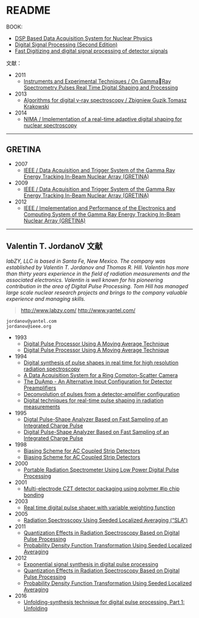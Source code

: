 <!-- README.md --- 
;; 
;; Description: 
;; Author: Hongyi Wu(吴鸿毅)
;; Email: wuhongyi@qq.com 
;; Created: 一 1月  1 00:02:38 2018 (+0800)
;; Last-Updated: 四 5月 31 05:04:25 2018 (+0800)
;;           By: Hongyi Wu(吴鸿毅)
;;     Update #: 12
;; URL: http://wuhongyi.cn -->

# README

BOOK:

- [DSP Based Data Acquisition System for Nuclear Physics](http://wuhongyi.cn/HardwareNote/pdf/book/AccNoDC674.pdf)
- [Digital Signal Processing (Second Edition)](http://wuhongyi.cn/HardwareNote/pdf/book/book_DigitalSignalProcessing.pdf)
- [Fast Digitizing and digital signal processing of detector signals](http://wuhongyi.cn/HardwareNote/pdf/book/FastDigitizinganddigitalsignalprocessingofdetectorsignals.pdf)

文献：


- 2011
	- [Instruments and Experimental Techniques / On GammaRay Spectrometry Pulses Real Time Digital Shaping and Processing](http://wuhongyi.cn/HardwareNote/pdf/article/10.1134%2FS0020441211050034.pdf)
- 2013
	- [Algorithms for digital γ-ray spectroscopy / Zbigniew Guzik,Tomasz Krakowski](http://wuhongyi.cn/HardwareNote/pdf/article/Algorithmsfordigitalγ-rayspectroscopy.pdf)
- 2014
	- [NIMA / Implementation of a real-time adaptive digital shaping for nuclear spectroscopy](http://wuhongyi.cn/HardwareNote/pdf/article/1-s2.0-S0168900213013053-main.pdf)

----

## GRETINA

- 2007
	- [IEEE / Data Acquisition and Trigger System of the Gamma Ray Energy Tracking In-Beam Nuclear Array (GRETINA)](http://wuhongyi.cn/HardwareNote/pdf/article/04436499.pdf)
- 2009
	- [IEEE / Data Acquisition and Trigger System of the Gamma Ray Energy Tracking In-Beam Nuclear Array (GRETINA)](http://wuhongyi.cn/HardwareNote/pdf/article/04782170.pdf)
- 2012
	- [IEEE / Implementation and Performance of the Electronics and Computing System of the Gamma Ray Energy Tracking In-Beam Nuclear Array (GRETINA)](http://wuhongyi.cn/HardwareNote/pdf/article/06287617.pdf)


----

## Valentin T. JordanoV  文献


*labZY, LLC is based in Santa Fe, New Mexico. The company was established by Valentin T. Jordanov and Thomas R. Hill. Valentin has more than thirty years experience in the field of radiation measurements and the associated electronics. Valentin is well known for his pioneering contribution in the area of Digital Pulse Processing. Tom Hill has managed large scale nuclear research projects and brings to the company valuable experience and managing skills.*

> http://www.labzy.com/
> http://www.yantel.com/

```
jordanov@yantel.com 
jordanov@ieee.org
```

- 1993
	- [Digital Pulse Processor Using A Moving Average Technique](http://wuhongyi.cn/HardwareNote/pdf/article/00256658.pdf)
	- [Digital Pulse Processor Using A Moving Average Technique](http://wuhongyi.cn/HardwareNote/pdf/article/00301288.pdf)
- 1994
	- [Digital synthesis of pulse shapes in real time for high resolution radiation spectroscopy](http://wuhongyi.cn/HardwareNote/pdf/article/0000428.pdf)
	- [A Data Acquisition System for a Ring Compton-Scatter Camera](http://wuhongyi.cn/HardwareNote/pdf/article/00281465.pdf)
	- [The DuAmp - An Alternative Input Configuration for Detector Preamplifiers](http://wuhongyi.cn/HardwareNote/pdf/article/00701719.pdf)
	- [Deconvolution of pulses from a detector-amplifier configuration](http://wuhongyi.cn/HardwareNote/pdf/article/Deconvolution_of_pulses_from_a_detector-amplifier_configuration1.pdf)
	- [Digital techniques for real-time pulse shaping in radiation measurements](http://wuhongyi.cn/HardwareNote/pdf/article/Digital_techniques_for_real-time_pulse_shaping_in_radiation_measurements1.pdf)
- 1995
	- [Digtal Pulse-Shape Analyzer Based on Fast Sampling of an Integrated Charge Pulse](http://wuhongyi.cn/HardwareNote/pdf/article/00467893.pdf)
	- [Digital Pulse-Shape Analyzer Based on Fast Sampling of an Integrated Charge Pulse](http://wuhongyi.cn/HardwareNote/pdf/article/00474334.pdf)
- 1998
	- [Biasing Scheme for AC Coupled Strip Detectors](http://wuhongyi.cn/HardwareNote/pdf/article/00672671.pdf)
	- [Biasing Scheme for AC Coupled Strip Detectors](http://wuhongyi.cn/HardwareNote/pdf/article/00682637.pdf)
- 2000
	- [Portable Radiation Spectrometer Using Low Power Digital Pulse Processing](http://wuhongyi.cn/HardwareNote/pdf/article/00842512.pdf)
- 2001
	- [Multi-electrode CZT detector packaging using polymer #ip chip bonding](http://wuhongyi.cn/HardwareNote/pdf/article/1-s2.0-S0168900200009128-main.pdf)
- 2003
	- [Real time digital pulse shaper with variable weighting function](http://wuhongyi.cn/HardwareNote/pdf/article/1-s2.0-S0168900203010945-main.pdf)
- 2005
	- [Radiation Spectroscopy Using Seeded Localized Averaging (“SLA”)](http://wuhongyi.cn/HardwareNote/pdf/article/01596239.pdf)
- 2011
	- [Quantization Effects in Radiation Spectroscopy Based on Digital Pulse Processing](http://wuhongyi.cn/HardwareNote/pdf/article/06172854.pdf)
	- [Probability Density Function Transformation Using Seeded Localized Averaging](http://wuhongyi.cn/HardwareNote/pdf/article/06172859.pdf)
- 2012
	- [Exponential signal synthesis in digital pulse processing](http://wuhongyi.cn/HardwareNote/pdf/article/1-s2.0-S0168900211022510-main.pdf)
	- [Quantization Effects in Radiation Spectroscopy Based on Digital Pulse Processing](http://wuhongyi.cn/HardwareNote/pdf/article/06112193.pdf)
	- [Probability Density Function Transformation Using Seeded Localized Averaging](http://wuhongyi.cn/HardwareNote/pdf/article/06122471.pdf)
- 2016
	- [Unfolding-synthesis technique for digital pulse processing. Part 1: Unfolding](http://wuhongyi.cn/HardwareNote/pdf/article/1-s2.0-S0168900215008694-main.pdf)










<!-- README.md ends here -->
